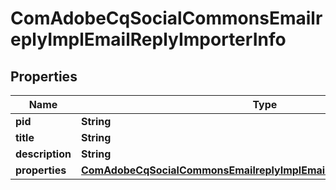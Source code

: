 
# ComAdobeCqSocialCommonsEmailreplyImplEmailReplyImporterInfo

## Properties
Name | Type | Description | Notes
------------ | ------------- | ------------- | -------------
**pid** | **String** |  |  [optional]
**title** | **String** |  |  [optional]
**description** | **String** |  |  [optional]
**properties** | [**ComAdobeCqSocialCommonsEmailreplyImplEmailReplyImporterProperties**](ComAdobeCqSocialCommonsEmailreplyImplEmailReplyImporterProperties.md) |  |  [optional]



